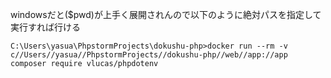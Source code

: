 windowsだと($pwd)が上手く展開されんので以下のように絶対パスを指定して実行すれば行ける  
```
C:\Users\yasua\PhpstormProjects\dokushu-php>docker run --rm -v c//Users//yasua//PhpstormProjects//dokushu-php//web//app://app composer require vlucas/phpdotenv
```
